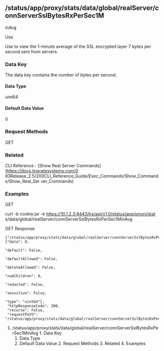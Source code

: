 ## /status/app/proxy/stats/data/global/realServer/connServerSslBytesRxPerSec1M
inAvg

Use

Use to view the 1-minute average of the SSL encrypted layer 7 bytes per second
sent from servers.

### Data Key

The data key contains the number of bytes per second.

#### Data Type

uint64

#### Default Data Value

0

### Request Methods

GET

### Related

CLI Reference - [Show Real Server Commands](https://docs.lineratesystems.com/0
93Release_2.5/200CLI_Reference_Guide/Exec_Commands/Show_Commands/Show_Real_Ser
ver_Commands)

### Examples

GET

curl -b cookie.jar -k https://10.1.2.3:8443/lrs/api/v1.0/status/app/proxy/stat
s/data/global/realServer/connServerSslBytesRxPerSec1MinAvg

GET Response

    
    {"/status/app/proxy/stats/data/global/realServer/connServerSslBytesRxPerSec1MinAvg": {"data": 0,
                                                                                           "default": False,
                                                                                           "defaultAllowed": False,
                                                                                           "deleteAllowed": False,
                                                                                           "numChildren": 0,
                                                                                           "redacted": False,
                                                                                           "sensitive": False,
                                                                                           "type": "uint64"},
     "httpResponseCode": 200,
     "recurse": False,
     "requestPath": "/status/app/proxy/stats/data/global/realServer/connServerSslBytesRxPerSec1MinAvg"}
    

  1. /status/app/proxy/stats/data/global/realServer/connServerSslBytesRxPerSec1MinAvg
    1. Data Key
      1. Data Type
      2. Default Data Value
    2. Request Methods
    3. Related
    4. Examples

